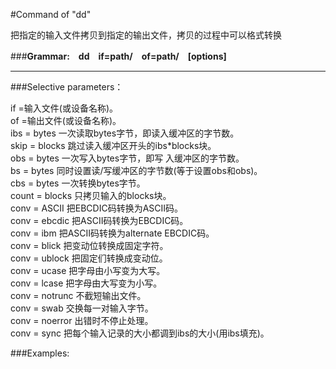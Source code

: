 #Command of "dd"

把指定的输入文件拷贝到指定的输出文件，拷贝的过程中可以格式转换  

###**Grammar:　dd　if=path/　of=path/　[options]**

---
###Selective parameters：

if =输入文件(或设备名称)。  
of =输出文件(或设备名称)。  
ibs = bytes 一次读取bytes字节，即读入缓冲区的字节数。  
skip = blocks 跳过读入缓冲区开头的ibs*blocks块。  
obs = bytes 一次写入bytes字节，即写 入缓冲区的字节数。  
bs = bytes 同时设置读/写缓冲区的字节数(等于设置obs和obs)。  
cbs = bytes 一次转换bytes字节。  
count = blocks 只拷贝输入的blocks块。  
conv = ASCII 把EBCDIC码转换为ASCII码。  
conv = ebcdic 把ASCII码转换为EBCDIC码。  
conv = ibm 把ASCII码转换为alternate EBCDIC码。  
conv = blick 把变动位转换成固定字符。  
conv = ublock 把固定们转换成变动位。  
conv = ucase 把字母由小写变为大写。  
conv = lcase 把字母由大写变为小写。  
conv = notrunc 不截短输出文件。  
conv = swab 交换每一对输入字节。  
conv = noerror 出错时不停止处理。  
conv = sync 把每个输入记录的大小都调到ibs的大小(用ibs填充)。

###Examples:

  
